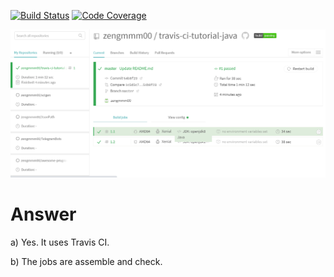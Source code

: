 [![Build Status](https://travis-ci.com/zengmmm00/travis-ci-tutorial-java.svg?branch=master)](https://travis-ci.com/zengmmm00/travis-ci-tutorial-java)
[![Code Coverage](https://codecov.io/github/joaomlneto/travis-ci-tutorial-java/coverage.svg)](https://codecov.io/gh/joaomlneto/travis-ci-tutorial-java)

![image](https://github.com/zengmmm00/travis-ci-tutorial-java/blob/master/se.png)

# Answer

a) Yes. It uses Travis CI.

b) The jobs are assemble and check.
